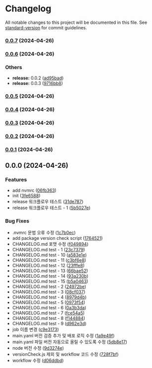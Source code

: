 # Changelog

All notable changes to this project will be documented in this file. See [standard-version](https://github.com/conventional-changelog/standard-version) for commit guidelines.

### [0.0.7](https://github.com/rrrrrrrrrrr-org/eslint-config-custom/compare/v0.0.6...v0.0.7) (2024-04-26)

### [0.0.6](https://github.com/rrrrrrrrrrr-org/eslint-config-custom/compare/v0.0.5...v0.0.6) (2024-04-26)


### Others

* **release:** 0.0.2 ([ad95bad](https://github.com/rrrrrrrrrrr-org/eslint-config-custom/commit/ad95bad29df95ece820d3210b201f7e5337a900b))
* **release:** 0.0.3 ([9716bb8](https://github.com/rrrrrrrrrrr-org/eslint-config-custom/commit/9716bb8c91f8bbc179dbbba0e1e683a4b4217640))

### [0.0.5](https://github.com/rrrrrrrrrrr-org/eslint-config-custom/compare/v0.0.4...v0.0.5) (2024-04-26)

### [0.0.4](https://github.com/rrrrrrrrrrr-org/eslint-config-custom/compare/v0.0.3...v0.0.4) (2024-04-26)

### [0.0.3](https://github.com/rrrrrrrrrrr-org/eslint-config-custom/compare/v0.0.2...v0.0.3) (2024-04-26)

### [0.0.2](https://github.com/rrrrrrrrrrr-org/eslint-config-custom/compare/v0.0.1...v0.0.2) (2024-04-26)

### [0.0.1](https://github.com/rrrrrrrrrrr-org/eslint-config-custom/compare/v0.0.0...v0.0.1) (2024-04-26)

## 0.0.0 (2024-04-26)

### Features

- add nvmrc ([06fb363](https://github.com/rrrrrrrrrrr-org/eslint-config-custom/commit/06fb3639ed0904ca40da3d6fa4412a6075e85dce))
- init ([3fe6588](https://github.com/rrrrrrrrrrr-org/eslint-config-custom/commit/3fe6588284213cce41a644825db5274082c09d69))
- release 워크플로우 테스트 ([31de787](https://github.com/rrrrrrrrrrr-org/eslint-config-custom/commit/31de787e2005efede19b2dbf53b4ccb2a278aae4))
- release 워크플로우 테스트 - 1 ([5b5027e](https://github.com/rrrrrrrrrrr-org/eslint-config-custom/commit/5b5027e5710a863eb427709a660cfae335bdd021))

### Bug Fixes

- .nvmrc 문법 오류 수정 ([1c7b0ec](https://github.com/rrrrrrrrrrr-org/eslint-config-custom/commit/1c7b0ecbdfaf3317d754b767c162b646e7111c52))
- add package version check script ([1764521](https://github.com/rrrrrrrrrrr-org/eslint-config-custom/commit/1764521dc4a8e15900d080ce7311b3d7d9bca363))
- CHANGELOG.md 포맷 수정 ([f049894](https://github.com/rrrrrrrrrrr-org/eslint-config-custom/commit/f04989460c41a61dec69032e36d2802014747931))
- CHANGELOG.md test - 1 ([23c7379](https://github.com/rrrrrrrrrrr-org/eslint-config-custom/commit/23c7379dab10d66a67a372e78f2d8e054aaf06d6))
- CHANGELOG.md test - 10 ([a583e1e](https://github.com/rrrrrrrrrrr-org/eslint-config-custom/commit/a583e1e57a5afdf4591e459b7bab34fd4e32c857))
- CHANGELOG.md test - 11 ([c3bf6e8](https://github.com/rrrrrrrrrrr-org/eslint-config-custom/commit/c3bf6e8bde9c31ecf88ccdd28968e4b84f25c41b))
- CHANGELOG.md test - 12 ([23fffe8](https://github.com/rrrrrrrrrrr-org/eslint-config-custom/commit/23fffe8cfa5ac71c98e3eb728e47b3d1c2730be1))
- CHANGELOG.md test - 13 ([66bae52](https://github.com/rrrrrrrrrrr-org/eslint-config-custom/commit/66bae523685a353056fc4b33ac9ce053b2f63174))
- CHANGELOG.md test - 14 ([93a230b](https://github.com/rrrrrrrrrrr-org/eslint-config-custom/commit/93a230b111e4f09817ab6b1db376a9e3870fb709))
- CHANGELOG.md test - 15 ([b5a0463](https://github.com/rrrrrrrrrrr-org/eslint-config-custom/commit/b5a0463437bb42df879c7bce77484e34724a8a86))
- CHANGELOG.md test - 2 ([24972be](https://github.com/rrrrrrrrrrr-org/eslint-config-custom/commit/24972be5fe6759670fbd60641a4619702d1413fb))
- CHANGELOG.md test - 3 ([08cf037](https://github.com/rrrrrrrrrrr-org/eslint-config-custom/commit/08cf037b8b21b1f4d08f79487a2f2512fdac1012))
- CHANGELOG.md test - 4 ([8979d4b](https://github.com/rrrrrrrrrrr-org/eslint-config-custom/commit/8979d4ba22b92a3efc8d2f12d5d34fffab948fc1))
- CHANGELOG.md test - 5 ([0973f54](https://github.com/rrrrrrrrrrr-org/eslint-config-custom/commit/0973f540cee45c660c9ec0de4ddae2a3bfb852aa))
- CHANGELOG.md test - 6 ([0a3b3da](https://github.com/rrrrrrrrrrr-org/eslint-config-custom/commit/0a3b3dafe83d307ee88658a42fad2140c3683480))
- CHANGELOG.md test - 7 ([fce54a5](https://github.com/rrrrrrrrrrr-org/eslint-config-custom/commit/fce54a51217e627290cfd6530654904d564e1e64))
- CHANGELOG.md test - 8 ([f144884](https://github.com/rrrrrrrrrrr-org/eslint-config-custom/commit/f144884928499335eca8c2b3f44084dd4d1d642e))
- CHANGELOG.md test - 9 ([d962e3d](https://github.com/rrrrrrrrrrr-org/eslint-config-custom/commit/d962e3dca7b16852875b0bafcac8341d59b7d714))
- job 이름 변경 ([c9e3173](https://github.com/rrrrrrrrrrr-org/eslint-config-custom/commit/c9e317345c8367997353e04bf978b0ef01e7e5bb))
- main.yaml 버전 검증 추가 및 배포 로직 수정 ([1a9e49f](https://github.com/rrrrrrrrrrr-org/eslint-config-custom/commit/1a9e49f0b67028c578a775a0b658655d844aeef9))
- main.yaml 파일 버전 자동으로 올릴 수 있도록 수정 ([5db8e17](https://github.com/rrrrrrrrrrr-org/eslint-config-custom/commit/5db8e177b29d7b14c9542e8e31d7ec18c0b58048))
- node 버전 수정 ([9d3274e](https://github.com/rrrrrrrrrrr-org/eslint-config-custom/commit/9d3274ed9b17b403cb7650529cc3ee8e2f0a58eb))
- versionCheck.js 제외 및 workflow 코드 수정 ([728f7bf](https://github.com/rrrrrrrrrrr-org/eslint-config-custom/commit/728f7bf86c3483e3be18af731d7af6724865ffb5))
- workflow 수정 ([d06ddbd](https://github.com/rrrrrrrrrrr-org/eslint-config-custom/commit/d06ddbd7673862a9d6ff5149321b6be9b1fef568))
